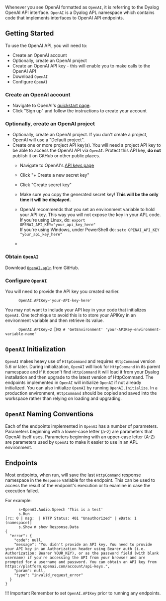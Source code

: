 

Whenever you see OpenAI formatted as `OpenAI`, it is referring to the Dyalog OpenAI API interface. `OpenAI` is a Dyalog APL namespace which contains code that implements interfaces to OpenAI API endpoints.

## Getting Started
To use the OpenAI API, you will need to:

* Create an OpenAI account
* Optionally, create an OpenAI project
* Create an OpenAI API key - this will enable you to make calls to the OpenAI API
* Download `OpenAI`
* Configure `OpenAI`

### Create an OpenAI account
* Navigate to OpenAI's [quickstart page](https://platform.openai.com/docs/quickstart). 
* Click "Sign up" and follow the instructions to create your account

### Optionally, create an OpenAI project
* Optionally, create an OpenAI project. If you don't create a project, OpenAI will use a "Default project".
* Create one or more project API key(s). You will need a project API key to be able to access the OpenAI API via `OpenAI`. Protect this API key, **do not** publish it on GitHub or other public places.
    * Navigate to OpenAI's [API keys page](https://platform.openai.com/api-keys)
    * Click "+ Create a new secret key"
    * Click "Create secret key"
    * Make sure you copy the generated secret key! **This will be the only time it will be displayed.**
    * OpenAI recommends that you set an environment variable to hold your API key.  This way you will not expose the key in your APL code.<br>If you're using Linux, do: `export OPENAI_API_KEY="your_api_key_here"`<br>If you're using Windows, under PowerShell do: `setx OPENAI_API_KEY "your_api_key_here"`

    * 
### Obtain `OpenAI`
Download [`OpenAI.apln`](https://github.com/Dyalog/OpenAI/releases/latest) from GitHub.
### Configure `OpenAI`
You will need to provide the API key you created earlier.

```
      OpenAI.APIKey←'your-API-key-here'
```
You may not want to include your API key in your code that initializes `OpenAI`. One technique to avoid this is to store your APIKey in an environment variable and then retrieve its value.
```
      OpenAI.APIKey←2 ⎕NQ # 'GetEnvironment' 'your-APIKey-environment-variable-name'
```
## `OpenAI` Initialization
`OpenAI` makes heavy use of `HttpCommand` and requires `HttpCommand` version 5.6 or later. During initialization, `OpenAI` will look for `HttpCommand` in its parent namespace and if it doesn't find `HttpCommand` it will load it from your Dyalog installation and then upgrade to the latest version of HttpCommand. The endpoints implemented in `OpenAI` will initialize `OpenAI` if not already initialized. You can also initialize `OpenAI` by running `OpenAI.Initialize`. In a production environment, `HttpCommand` should be copied and saved into the workspace rather than relying on loading and upgrading.

## `OpenAI` Naming Conventions
Each of the endpoints implemented in `OpenAI` has a number of parameters. Parameters beginning with a lower-case letter (a-z) are parameters that OpenAI itself uses. Parameters beginning with an upper-case letter (A-Z) are parameters used by `OpenAI` to make it easier to use in an APL environment.  

## Endpoints
Most endpoints, when run, will save the last `HttpCommand` response namespace in the `Response` variable for the endpoint. This can be used to access the result of the endpoint's execution or to examine in case the execution failed.

For example:
```
      s←OpenAI.Audio.Speech 'This is a test'
      s.Run
[rc: 0 | msg:  | HTTP Status: 401 "Unauthorized" | ≢Data: 1 (namespace)]
      s.Show ⍝ show Response.Data
{
  "error": {
    "code": null,
    "message": "You didn't provide an API key. You need to provide your API key in an Authorization header using Bearer auth (i.e. Authorization: Bearer YOUR_KEY), or as the password field (with blank username) if you're accessing the API from your browser and are prompted for a username and password. You can obtain an API key from https://platform.openai.com/account/api-keys.",
    "param": null,
    "type": "invalid_request_error"
  }
}
```
!!! Important
    Remember to set `OpenAI.APIKey` prior to running any endpoints.
